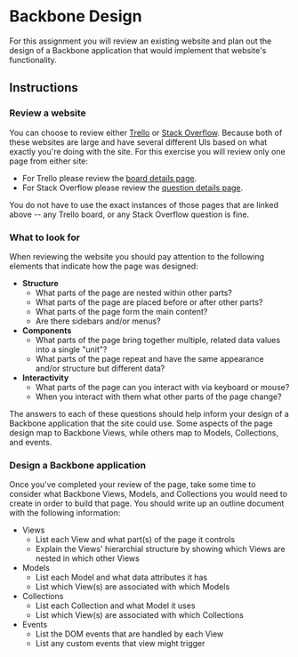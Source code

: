 # Backbone Design
For this assignment you will review an existing website and plan out the design of a Backbone application that would implement that website's functionality.

## Instructions
### Review a website
You can choose to review either [Trello](https://trello.com) or [Stack Overflow](https://stackoverflow.com). Because both of these websites are large and have several different UIs based on what exactly you're doing with the site. For this exercise you will review only one page from either site:
* For Trello please review the [board details page](https://trello.com/b/nC8QJJoZ/trello-development-roadmap).
* For Stack Overflow please review the [question details page](http://stackoverflow.com/questions/20561577/what-is-difference-between-and-this-in-backbone).

You do not have to use the exact instances of those pages that are linked above -- any Trello board, or any Stack Overflow question is fine.

### What to look for
When reviewing the website you should pay attention to the following elements that indicate how the page was designed:
* **Structure**
  * What parts of the page are nested within other parts?
  * What parts of the page are placed before or after other parts?
  * What parts of the page form the main content?
  * Are there sidebars and/or menus?
* **Components**
  * What parts of the page bring together multiple, related data values into a single "unit"?
  * What parts of the page repeat and have the same appearance and/or structure but different data?
* **Interactivity**
  * What parts of the page can you interact with via keyboard or mouse?
  * When you interact with them what other parts of the page change?

The answers to each of these questions should help inform your design of a Backbone application that the site could use. Some aspects of the page design map to Backbone Views, while others map to Models, Collections, and events.

### Design a Backbone application
Once you've completed your review of the page, take some time to consider what Backbone Views, Models, and Collections you would need to create in order to build that page. You should write up an outline document with the following information:
* Views
  * List each View and what part(s) of the page it controls
  * Explain the Views' hierarchial structure by showing which Views are nested in which other Views
* Models
  * List each Model and what data attributes it has
  * List which View(s) are associated with which Models
* Collections
  * List each Collection and what Model it uses
  * List which View(s) are associated with which Collections
* Events
  * List the DOM events that are handled by each View
  * List any custom events that view might trigger
